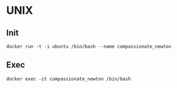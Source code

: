 # UNIX

## Init

`docker run -t -i ubuntu /bin/bash --name compassionate_newton`

## Exec

`docker exec -it compassionate_newton /bin/bash`

